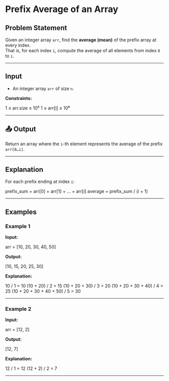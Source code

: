 # Prefix Average of an Array

## Problem Statement
Given an integer array `arr`, find the **average (mean)** of the prefix array at every index.  
That is, for each index `i`, compute the average of all elements from index `0` to `i`.

---

## Input
- An integer array `arr` of size `n`.

**Constraints:**

1 ≤ arr.size ≤ 10⁵
1 ≤ arr[i] ≤ 10⁶


---

## 📤 Output
Return an array where the `i`-th element represents the average of the prefix `arr[0…i]`.

---

## Explanation
For each prefix ending at index `i`:

prefix_sum = arr[0] + arr[1] + ... + arr[i]
average = prefix_sum / (i + 1)


---

## Examples

### Example 1
**Input:**

arr = [10, 20, 30, 40, 50]


**Output:**

[10, 15, 20, 25, 30]


**Explanation:**

10 / 1 = 10
(10 + 20) / 2 = 15
(10 + 20 + 30) / 3 = 20
(10 + 20 + 30 + 40) / 4 = 25
(10 + 20 + 30 + 40 + 50) / 5 = 30


---

### Example 2
**Input:**

arr = [12, 2]


**Output:**

[12, 7]


**Explanation:**

12 / 1 = 12
(12 + 2) / 2 = 7


---
